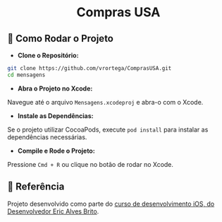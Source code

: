 <div align="center"><h1>Compras USA</h1></div>


## 🚀 Como Rodar o Projeto
* **Clone o Repositório:**

```sh
git clone https://github.com/vrortega/ComprasUSA.git
cd mensagens
```
* **Abra o Projeto no Xcode:**

Navegue até o arquivo `Mensagens.xcodeproj` e abra-o com o Xcode.

* **Instale as Dependências:**

Se o projeto utilizar CocoaPods, execute `pod install` para instalar as dependências necessárias.

* **Compile e Rode o Projeto:**

Pressione `Cmd + R` ou clique no botão de rodar no Xcode.

## 📖 Referência
Projeto desenvolvido como parte do <a href="https://www.udemy.com/course/curso-completo-de-desenvolvimento-ios11swift4" target="_blank">
curso de desenvolvimento iOS, do Desenvolvedor Eric Alves Brito</a>.
